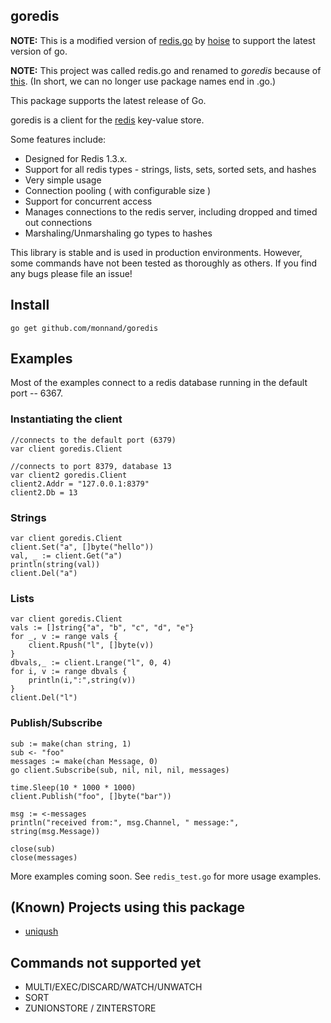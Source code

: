 ## goredis

**NOTE:** This is a modified version of [redis.go](https://github.com/hoisie/redis.go) by [hoise](https://github.com/hoisie) to support the latest version of go.

**NOTE:** This project was called redis.go and renamed to *goredis* because of [this](https://groups.google.com/forum/?fromgroups#!topic/golang-nuts/dnOK9j5Fvn4). (In short, we can no longer use package names end in .go.)

This package supports the latest release of Go.

goredis is a client for the [redis](http://github.com/antirez/redis) key-value store. 

Some features include:

* Designed for Redis 1.3.x. 
* Support for all redis types - strings, lists, sets, sorted sets, and hashes
* Very simple usage
* Connection pooling ( with configurable size )
* Support for concurrent access
* Manages connections to the redis server, including dropped and timed out connections
* Marshaling/Unmarshaling go types to hashes

This library is stable and is used in production environments. However, some commands have not been tested as thoroughly as others. If you find any bugs please file an issue!

## Install

    go get github.com/monnand/goredis

## Examples

Most of the examples connect to a redis database running in the default port -- 6367. 

### Instantiating the client

    //connects to the default port (6379)
    var client goredis.Client 
     
    //connects to port 8379, database 13
    var client2 goredis.Client
    client2.Addr = "127.0.0.1:8379"
    client2.Db = 13

### Strings 

    var client goredis.Client
    client.Set("a", []byte("hello"))
    val, _ := client.Get("a")
    println(string(val))
    client.Del("a")

### Lists

    var client goredis.Client
    vals := []string{"a", "b", "c", "d", "e"}
    for _, v := range vals {
        client.Rpush("l", []byte(v))
    }
    dbvals,_ := client.Lrange("l", 0, 4)
    for i, v := range dbvals {
        println(i,":",string(v))
    }
    client.Del("l")

### Publish/Subscribe
    sub := make(chan string, 1)
    sub <- "foo"
    messages := make(chan Message, 0)
    go client.Subscribe(sub, nil, nil, nil, messages)

    time.Sleep(10 * 1000 * 1000)
    client.Publish("foo", []byte("bar"))

    msg := <-messages
    println("received from:", msg.Channel, " message:", string(msg.Message))

    close(sub)
    close(messages)


More examples coming soon. See `redis_test.go` for more usage examples.

## (Known) Projects using this package

- [uniqush](http://github.com/monnand/uniqush)


## Commands not supported yet

* MULTI/EXEC/DISCARD/WATCH/UNWATCH
* SORT
* ZUNIONSTORE / ZINTERSTORE

